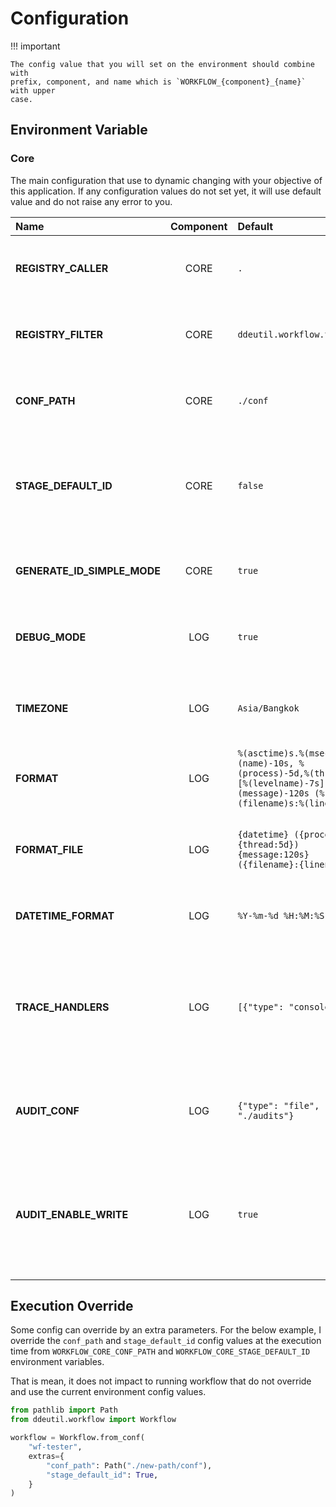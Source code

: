 # Configuration

!!! important

    The config value that you will set on the environment should combine with
    prefix, component, and name which is `WORKFLOW_{component}_{name}` with upper
    case.

## Environment Variable

### Core

The main configuration that use to dynamic changing with your objective of this
application. If any configuration values do not set yet, it will use default value
and do not raise any error to you.

| Name                        | Component | Default                                                                                                                         | Description                                                                                      |
|:----------------------------|:---------:|:--------------------------------------------------------------------------------------------------------------------------------|:-------------------------------------------------------------------------------------------------|
| **REGISTRY_CALLER**         |   CORE    | `.`                                                                                                                             | List of importable string for the call stage.                                                    |
| **REGISTRY_FILTER**         |   CORE    | `ddeutil.workflow.templates`                                                                                                    | List of importable string for the filter template.                                               |
| **CONF_PATH**               |   CORE    | `./conf`                                                                                                                        | The config path that keep all template `.yaml` files.                                            |
| **STAGE_DEFAULT_ID**        |   CORE    | `false`                                                                                                                         | A flag that enable default stage ID that use for catch an execution output.                      |
| **GENERATE_ID_SIMPLE_MODE** |   CORE    | `true`                                                                                                                          | A flog that enable generating ID with `md5` algorithm.                                           |
| **DEBUG_MODE**              |    LOG    | `true`                                                                                                                          | A flag that enable logging with debug level mode.                                                |
| **TIMEZONE**                |    LOG    | `Asia/Bangkok`                                                                                                                  | A Timezone string value that will pass to `ZoneInfo` object.                                     |
| **FORMAT**                  |    LOG    | `%(asctime)s.%(msecs)03d (%(name)-10s, %(process)-5d,%(thread)-5d) [%(levelname)-7s] %(message)-120s (%(filename)s:%(lineno)s)` | A trace message console format.                                                                  |
| **FORMAT_FILE**             |    LOG    | `{datetime} ({process:5d}, {thread:5d}) {message:120s} ({filename}:{lineno})`                                                   | A trace message format that use to write to target pointer.                                      |
| **DATETIME_FORMAT**         |    LOG    | `%Y-%m-%d %H:%M:%S`                                                                                                             | A datetime format of the trace log.                                                              |
| **TRACE_HANDLERS**          |    LOG    | `[{"type": "console"}]`                                                                                                         | A pointer URL of trace log that use to emit log message. Now uses optimized handler by default.  |
| **AUDIT_CONF**              |    LOG    | `{"type": "file", "path": "./audits"}`                                                                                          | A pointer URL of audit log that use to write audit metrix.                                       |
| **AUDIT_ENABLE_WRITE**      |    LOG    | `true`                                                                                                                          | A flag that enable writing audit log after end execution in the workflow release step.           |

## Execution Override

Some config can override by an extra parameters. For the below example, I override
the `conf_path` and `stage_default_id` config values at the execution time from
`WORKFLOW_CORE_CONF_PATH` and `WORKFLOW_CORE_STAGE_DEFAULT_ID` environment variables.

That is mean, it does not impact to running workflow that do not override and use
the current environment config values.

```python
from pathlib import Path
from ddeutil.workflow import Workflow

workflow = Workflow.from_conf(
    "wf-tester",
    extras={
        "conf_path": Path("./new-path/conf"),
        "stage_default_id": True,
    }
)
```
